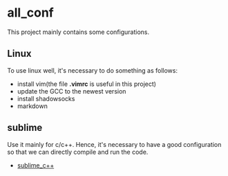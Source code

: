 # all_conf
This project mainly contains some configurations.

## Linux
To use linux well, it's necessary to do something as follows:
+ install vim(the file **.vimrc** is useful in this project)
+ update the GCC to the newest version
+ install shadowsocks
+ markdown

## sublime
Use it mainly for c/c++. Hence, it's necessary to have a good configuration so that we can directly compile and run the code.
+ [sublime_c++](./sumlime_c++)
